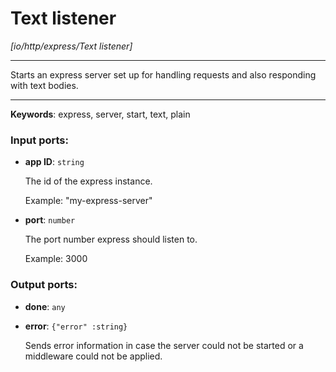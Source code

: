 # Text listener

_[io/http/express/Text listener]_

---

Starts an express server set up for handling requests and also responding with text bodies.  

---

__Keywords__: express, server, start, text, plain

### Input ports:

* __app ID__: ` string `

    The id of the express instance.
    
    Example: 
    "my-express-server"


* __port__: ` number `

    The port number express should listen to.
    
    Example: 
    3000

### Output ports:

* __done__: ` any `


* __error__: ` {"error" :string} `

    Sends error information in case the server could not be started or a middleware could not be applied.

